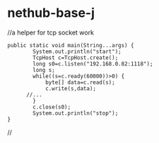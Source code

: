 # nethub-base-j
//a helper for tcp socket work

	public static void main(String...args) {
			System.out.println("start");
			TcpHost c=TcpHost.create();
			long s0=c.listen("192.168.0.82:1118");
			long s;
			while((s=c.ready(60000))>0) {
				byte[] data=c.read(s);
				c.write(s,data);
	      //...
			}
			c.close(s0);
			System.out.println("stop");
	}
//

